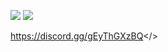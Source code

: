 ![](https://cdn.discordapp.com/attachments/1127744068693282877/1129675316575617064/artofwar-titre.png)
![](https://cdn.discordapp.com/attachments/1127744068693282877/1129649116851490826/RULES.png) 


<a id="Si tu est français rejoins nous ! -> Discord">https://discord.gg/gEyThGXzBQ</>
